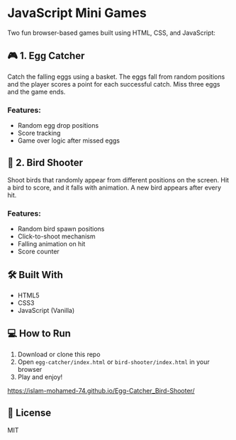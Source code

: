 # JavaScript Mini Games

Two fun browser-based games built using HTML, CSS, and JavaScript:

## 🎮 1. Egg Catcher

Catch the falling eggs using a basket. The eggs fall from random positions and the player scores a point for each successful catch. Miss three eggs and the game ends.

### Features:
- Random egg drop positions
- Score tracking
- Game over logic after missed eggs

## 🎯 2. Bird Shooter

Shoot birds that randomly appear from different positions on the screen. Hit a bird to score, and it falls with animation. A new bird appears after every hit.

### Features:
- Random bird spawn positions
- Click-to-shoot mechanism
- Falling animation on hit
- Score counter

## 🛠️ Built With

- HTML5
- CSS3
- JavaScript (Vanilla)

## 💻 How to Run

1. Download or clone this repo
2. Open `egg-catcher/index.html` or `bird-shooter/index.html` in your browser
3. Play and enjoy!

https://islam-mohamed-74.github.io/Egg-Catcher_Bird-Shooter/

## 📄 License

MIT
